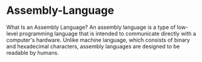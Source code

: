 # Assembly-Language
What Is an Assembly Language? An assembly language is a type of low-level programming language that is intended to communicate directly with a computer's hardware. Unlike machine language, which consists of binary and hexadecimal characters, assembly languages are designed to be readable by humans.
